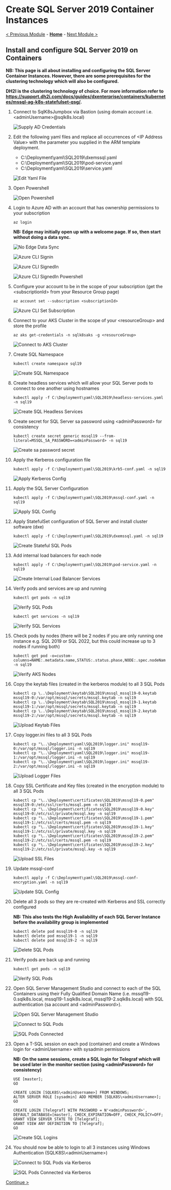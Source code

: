 # Create SQL Server 2019 Container Instances

[< Previous Module](../modules/kerberos.md) - **[Home](../README.md)** - [Next Module >](../modules/hadr19.md)

## Install and configure SQL Server 2019 on Containers

**NB: This page is all about installing and configuring the SQL Server Container Instances.  However, there are some prerequisites for the clustering technology which will also be configured.**

**DH2I is the clustering technology of choice.  For more information refer to https://support.dh2i.com/docs/guides/dxenterprise/containers/kubernetes/mssql-ag-k8s-statefulset-qsg/.**

1. Connect to SqlK8sJumpbox via Bastion (using domain account i.e. \<adminUsername\>@sqlk8s.local)

    ![Supply AD Credentials](media/SupplyADCredentials.jpg)

2. Edit the following yaml files and replace all occurrences of \<IP Address Value\> with the parameter you supplied in the ARM template deployment.

    * C:\Deployment\yaml\SQL2019\dxemssql.yaml
    * C:\Deployment\yaml\SQL2019\pod-service.yaml
    * C:\Deployment\yaml\SQL2019\service.yaml

    ![Edit Yaml File](media/EditYamlFile19.jpg)

3. Open Powershell

    ![Open Powershell](media/OpenPowershell.jpg)

4. Login to Azure AD with an account that has ownership permissions to your subscription

    ```text
    az login
    ```

    **NB: Edge may initially open up with a welcome page.  If so, then start without doing a data sync.**

    ![No Edge Data Sync](media/NoEdgeDataSync.jpg)

    ![Azure CLI Signin](media/AzureCLISignin.jpg)

    ![Azure CLI SignedIn](media/AzureCLISignedIn.jpg)

    ![Azure CLI SignedIn Powershell](media/AzureCLISignedInPowershell.jpg)

5.	Configure your account to be in the scope of your subscription (get the \<subscriptionId\> from your Resource Group page)

    ```text
    az account set --subscription <subscriptionId>
    ```

    ![Azure CLI Set Subscription](media/AzureCLISetSubscription.jpg)

6. Connect to your AKS Cluster in the scope of your \<resourceGroup\> and store the profile

    ```text
    az aks get-credentials -n sqlk8saks -g <resourceGroup>
    ```

    ![Connect to AKS Cluster](media/ConnectAKSCluster.jpg)

7. Create SQL Namespace

    ```text
    kubectl create namespace sql19
    ```

    ![Create SQL Namespace](media/CreateSQLNamespace19.jpg)

8. Create headless services which will allow your SQL Server pods to connect to one another using hostnames

    ```text
    kubectl apply -f C:\Deployment\yaml\SQL2019\headless-services.yaml -n sql19
    ```

    ![Create SQL Headless Services](media/CreateSQLHeadlessServices19.jpg)

9. Create secret for SQL Server sa password using \<adminPassword\> for consistency

    ```text
    kubectl create secret generic mssql19 --from-literal=MSSQL_SA_PASSWORD=<adminPassword> -n sql19
    ```

    ![Create sa password secret](media/CreateSAPassword19.jpg)

10. Apply the Kerberos configuration file

    ```text
    kubectl apply -f C:\Deployment\yaml\SQL2019\krb5-conf.yaml -n sql19
    ```

    ![Apply Kerberos Config](media/ApplyKerberosConfig19.jpg)

11. Apply the SQL Server Configuration

    ```text
    kubectl apply -f C:\Deployment\yaml\SQL2019\mssql-conf.yaml -n sql19
    ```

    ![Apply SQL Config](media/ApplySQLConfig19.jpg)

12. Apply StatefulSet configuration of SQL Server and install cluster software (dxe)

    ```text
    kubectl apply -f C:\Deployment\yaml\SQL2019\dxemssql.yaml -n sql19
    ```

    ![Create Stateful SQL Pods](media/CreateStatefulSQLPods19.jpg)

13. Add internal load balancers for each node

    ```text
    kubectl apply -f C:\Deployment\yaml\SQL2019\pod-service.yaml -n sql19
    ```

    ![Create Internal Load Balancer Services](media/CreateILBServices19.jpg)

14. Verify pods and services are up and running

    ```text
    kubectl get pods -n sql19
    ```

    ![Verify SQL Pods](media/VerifySQLPods19.jpg)

    ```text
    kubectl get services -n sql19
    ```

    ![Verify SQL Services](media/VerifySQLServices19.jpg)

15. Check pods by nodes (there will be 2 nodes if you are only running one instance e.g. SQL 2019 or SQL 2022, but this could increase up to 3 nodes if running both)

    ```text
    kubectl get pod -o=custom-columns=NAME:.metadata.name,STATUS:.status.phase,NODE:.spec.nodeName -n sql19
    ```

    ![Verify AKS Nodes](media/VerifyAKSNodes19.jpg)

16. Copy the keytab files (created in the kerberos module) to all 3 SQL Pods

    ```text
    kubectl cp \..\Deployment\keytab\SQL2019\mssql_mssql19-0.keytab mssql19-0:/var/opt/mssql/secrets/mssql.keytab -n sql19
    kubectl cp \..\Deployment\keytab\SQL2019\mssql_mssql19-1.keytab mssql19-1:/var/opt/mssql/secrets/mssql.keytab -n sql19
    kubectl cp \..\Deployment\keytab\SQL2019\mssql_mssql19-2.keytab mssql19-2:/var/opt/mssql/secrets/mssql.keytab -n sql19
    ```

    ![Upload Keytab Files](media/UploadKeytabFiles19.jpg)

17. Copy logger.ini files to all 3 SQL Pods

    ```text
    kubectl cp "\..\Deployment\yaml\SQL2019\logger.ini" mssql19-0:/var/opt/mssql/logger.ini -n sql19
    kubectl cp "\..\Deployment\yaml\SQL2019\logger.ini" mssql19-1:/var/opt/mssql/logger.ini -n sql19
    kubectl cp "\..\Deployment\yaml\SQL2019\logger.ini" mssql19-2:/var/opt/mssql/logger.ini -n sql19
    ```

    ![Upload Logger Files](media/UploadLoggerFiles19.jpg)

18. Copy SSL Certificate and Key files (created in the encryption module) to all 3 SQL Pods

    ```text
    kubectl cp "\..\Deployment\certificates\SQL2019\mssql19-0.pem" mssql19-0:/etc/ssl/certs/mssql.pem -n sql19
    kubectl cp "\..\Deployment\certificates\SQL2019\mssql19-0.key" mssql19-0:/etc/ssl/private/mssql.key -n sql19
    kubectl cp "\..\Deployment\certificates\SQL2019\mssql19-1.pem" mssql19-1:/etc/ssl/certs/mssql.pem -n sql19
    kubectl cp "\..\Deployment\certificates\SQL2019\mssql19-1.key" mssql19-1:/etc/ssl/private/mssql.key -n sql19
    kubectl cp "\..\Deployment\certificates\SQL2019\mssql19-2.pem" mssql19-2:/etc/ssl/certs/mssql.pem -n sql19
    kubectl cp "\..\Deployment\certificates\SQL2019\mssql19-2.key" mssql19-2:/etc/ssl/private/mssql.key -n sql19
    ```

    ![Upload SSL Files](media/UploadSSLFiles19.jpg)

19. Update mssql-conf

    ```text
    kubectl apply -f C:\Deployment\yaml\SQL2019\mssql-conf-encryption.yaml -n sql19
    ```

    ![Update SQL Config](media/UpdateSQLConfig19.jpg)

20. Delete all 3 pods so they are re-created with Kerberos and SSL correctly configured

    **NB: This also tests the High Availability of each SQL Server Instance before the availability group is implemented**

    ```text
    kubectl delete pod mssql19-0 -n sql19
    kubectl delete pod mssql19-1 -n sql19
    kubectl delete pod mssql19-2 -n sql19
    ```

    ![Delete SQL Pods](media/DeleteSQLPods19.jpg)

21. Verify pods are back up and running

    ```text
    kubectl get pods -n sql19
    ```

    ![Verify SQL Pods](media/VerifySQLPods19.jpg)

22. Open SQL Server Management Studio and connect to each of the SQL Containers using their Fully Qualified Domain Name (i.e. mssql19-0.sqlk8s.local, mssql19-1.sqlk8s.local, mssql19-2.sqlk8s.local) with SQL authentication (sa account and \<adminPassword\>).

    ![Open SQL Server Management Studio](media/OpenSSMS.jpg)

    ![Connect to SQL Pods](media/ConnectSQLPods19.jpg)

    ![SQL Pods Connected](media/SQLPodsConnected19.jpg)

23. Open a T-SQL session on each pod (container) and create a Windows login for \<adminUsername\> with sysadmin permissions

    **NB: On the same sessions, create a SQL login for Telegraf which will be used later in the monitor section (using \<adminPassword\> for consistency)**

    ```text
    USE [master];
    GO

    CREATE LOGIN [SQLK8S\<adminUsername>] FROM WINDOWS;
    ALTER SERVER ROLE [sysadmin] ADD MEMBER [SQLK8S\<adminUsername>];
    GO

    CREATE LOGIN [Telegraf] WITH PASSWORD = N'<adminPassword>', DEFAULT_DATABASE=[master], CHECK_EXPIRATION=OFF, CHECK_POLICY=OFF;
    GRANT VIEW SERVER STATE TO [Telegraf];
    GRANT VIEW ANY DEFINITION TO [Telegraf];
    GO
    ```

    ![Create SQL Logins](media/CreateSQLLogins19.jpg)

24. You should now be able to login to all 3 instances using Windows Authentication (SQLK8S\\\<adminUsername\>)

    ![Connect to SQL Pods via Kerberos](media/ConnectSQLKerberos19.jpg)

    ![SQL Pods Connected via Kerberos](media/SQLKerberosConnected19.jpg)

[Continue >](../modules/hadr19.md)
